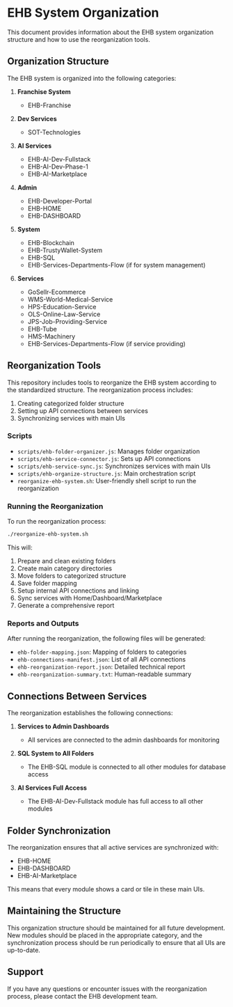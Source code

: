 # EHB System Organization

This document provides information about the EHB system organization structure and how to use the reorganization tools.

## Organization Structure

The EHB system is organized into the following categories:

1. **Franchise System**
   - EHB-Franchise

2. **Dev Services**
   - SOT-Technologies

3. **AI Services**
   - EHB-AI-Dev-Fullstack
   - EHB-AI-Dev-Phase-1
   - EHB-AI-Marketplace

4. **Admin**
   - EHB-Developer-Portal
   - EHB-HOME
   - EHB-DASHBOARD

5. **System**
   - EHB-Blockchain
   - EHB-TrustyWallet-System
   - EHB-SQL
   - EHB-Services-Departments-Flow (if for system management)

6. **Services**
   - GoSellr-Ecommerce
   - WMS-World-Medical-Service
   - HPS-Education-Service
   - OLS-Online-Law-Service
   - JPS-Job-Providing-Service
   - EHB-Tube
   - HMS-Machinery
   - EHB-Services-Departments-Flow (if service providing)

## Reorganization Tools

This repository includes tools to reorganize the EHB system according to the standardized structure. The reorganization process includes:

1. Creating categorized folder structure
2. Setting up API connections between services
3. Synchronizing services with main UIs

### Scripts

- `scripts/ehb-folder-organizer.js`: Manages folder organization
- `scripts/ehb-service-connector.js`: Sets up API connections
- `scripts/ehb-service-sync.js`: Synchronizes services with main UIs
- `scripts/ehb-organize-structure.js`: Main orchestration script
- `reorganize-ehb-system.sh`: User-friendly shell script to run the reorganization

### Running the Reorganization

To run the reorganization process:

```bash
./reorganize-ehb-system.sh
```

This will:
1. Prepare and clean existing folders
2. Create main category directories
3. Move folders to categorized structure
4. Save folder mapping
5. Setup internal API connections and linking
6. Sync services with Home/Dashboard/Marketplace
7. Generate a comprehensive report

### Reports and Outputs

After running the reorganization, the following files will be generated:

- `ehb-folder-mapping.json`: Mapping of folders to categories
- `ehb-connections-manifest.json`: List of all API connections
- `ehb-reorganization-report.json`: Detailed technical report
- `ehb-reorganization-summary.txt`: Human-readable summary

## Connections Between Services

The reorganization establishes the following connections:

1. **Services to Admin Dashboards**
   - All services are connected to the admin dashboards for monitoring

2. **SQL System to All Folders**
   - The EHB-SQL module is connected to all other modules for database access

3. **AI Services Full Access**
   - The EHB-AI-Dev-Fullstack module has full access to all other modules

## Folder Synchronization

The reorganization ensures that all active services are synchronized with:
- EHB-HOME
- EHB-DASHBOARD
- EHB-AI-Marketplace

This means that every module shows a card or tile in these main UIs.

## Maintaining the Structure

This organization structure should be maintained for all future development. New modules should be placed in the appropriate category, and the synchronization process should be run periodically to ensure that all UIs are up-to-date.

## Support

If you have any questions or encounter issues with the reorganization process, please contact the EHB development team.